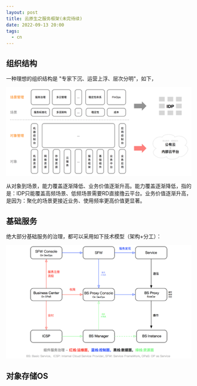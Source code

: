 ```yaml
---
layout: post
title: 云原生之服务框架(未完待续)
date: 2022-09-13 20:00
tags:
  - cn
---
```


## 组织结构
一种理想的组织结构是 "专家下沉、运营上浮、层次分明"，如下，

![pict](https://raw.githubusercontent.com/niean/niean.github.io/master/images/20220913/sfw-zuzhi.png)

从对象到场景，能力覆盖逐渐降低、业务价值逐渐升高。能力覆盖逐渐降低，指的是：IDP只能覆盖高频场景、低频场景需要RD直接撸云平台。业务价值逐渐升高，是因为：聚化的场景更接近业务、使用频率更高价值更显著。


## 基础服务
绝大部分基础服务的治理，都可以采用如下技术模型（架构+分工）：

![pict](https://raw.githubusercontent.com/niean/niean.github.io/master/images/20220913/sfw-universals.png)


## 对象存储OS
